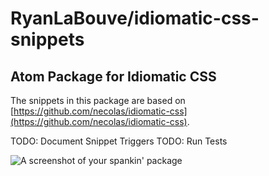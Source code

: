 # RyanLaBouve/idiomatic-css-snippets

## Atom Package for Idiomatic CSS

The snippets in this package are based on [https://github.com/necolas/idiomatic-css](https://github.com/necolas/idiomatic-css).

TODO: Document Snippet Triggers
TODO: Run Tests

![A screenshot of your spankin' package](https://f.cloud.github.com/assets/69169/2290250/c35d867a-a017-11e3-86be-cd7c5bf3ff9b.gif)

